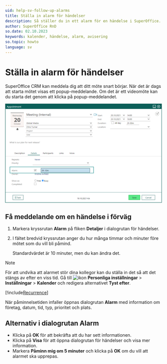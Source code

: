 ```yaml
---
uid: help-sv-follow-up-alarms
title: Ställa in alarm för händelser
description: Så ställer du in ett alarm för en händelse i SuperOffice.
author: SuperOffice RnD
so.date: 02.10.2023
keywords: kalender, händelse, alarm, avisering
so.topic: howto
language: sv
---
```


# Ställa in alarm för händelser

SuperOffice CRM kan meddela dig att ditt möte snart börjar. När det är dags att starta mötet visas ett popup-meddelande. Om det är ett videomöte kan du starta det genom att klicka på popup-meddelandet.

![Du kan ställa in ett alarm så att du får en påminnelse innan mötet börjar -screenshot][img2]

## Få meddelande om en händelse i förväg

1. Markera kryssrutan **Alarm** på fliken **Detaljer** i dialogrutan för händelser.
1. I fältet bredvid kryssrutan anger du hur många timmar och minuter före mötet som du vill bli påmind.

    Standardvärdet är 10 minuter, men du kan ändra det.

> [!NOTE]
> För att undvika att alarmet stör dina kollegor kan du ställa in det så att det stängs av efter en viss tid. Gå till ![ikon][img1] **Personliga inställningar** > **Inställningar** > **Kalender** och redigera alternativet **Tyst efter**.

[!include[Recurrence](includes/note-repetition.md)]

När påminnelsetiden infaller öppnas dialogrutan **Alarm** med information om företag, datum, tid, typ, prioritet och plats.

## Alternativ i dialogrutan Alarm

* Klicka på **OK** för att bekräfta att du har sett informationen.
* Klicka på **Visa** för att öppna dialogrutan för händelser och visa mer information.
* Markera **Påminn mig om 5 minuter** och klicka på **OK** om du vill att alarmet ska upprepas.

<!-- Referenced links -->

<!-- Referenced images -->
[img1]: ../../../media/icons/personal-settings-small.png
[img2]: ../../../media/loc/en/diary/appointment-alarm-on-meeting.png
